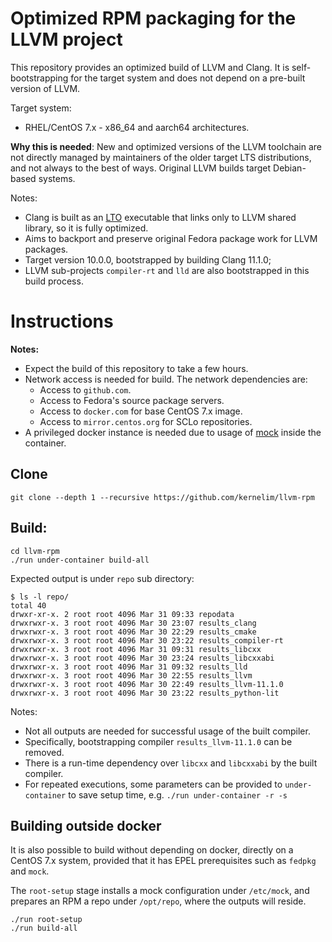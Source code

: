 # Optimized RPM packaging for the LLVM project

This repository provides an optimized build of LLVM and Clang. It is
self-bootstrapping for the target system and does not depend on a pre-built
version of LLVM.

Target system:

- RHEL/CentOS 7.x - x86_64 and aarch64 architectures.

**Why this is needed**: New and optimized versions of the LLVM toolchain are
not directly managed by maintainers of the older target LTS distributions, and
not always to the best of ways. Original LLVM builds target Debian-based
systems.

Notes:

- Clang is built as an [LTO](https://llvm.org/docs/LinkTimeOptimization.html) executable that links only to LLVM shared library, so it is fully optimized.
- Aims to backport and preserve original Fedora package work for LLVM packages.
- Target version 10.0.0, bootstrapped by building Clang 11.1.0;
- LLVM sub-projects `compiler-rt` and `lld` are also bootstrapped in this build
process.


# Instructions

**Notes:**

- Expect the build of this repository to take a few hours.
- Network access is needed for build. The network dependencies are:
    - Access to `github.com`.
    - Access to Fedora's source package servers.
    - Access to `docker.com` for base CentOS 7.x image.
    - Access to `mirror.centos.org` for SCLo repositories.
- A privileged docker instance is needed due to usage of [mock](https://github.com/rpm-software-management/mock/wiki) inside the container.


## Clone

```
git clone --depth 1 --recursive https://github.com/kernelim/llvm-rpm
```

## Build:

```
cd llvm-rpm
./run under-container build-all
```

Expected output is under `repo` sub directory:

```
$ ls -l repo/
total 40
drwxr-xr-x. 2 root root 4096 Mar 31 09:33 repodata
drwxrwxr-x. 3 root root 4096 Mar 30 23:07 results_clang
drwxrwxr-x. 3 root root 4096 Mar 30 22:29 results_cmake
drwxrwxr-x. 3 root root 4096 Mar 30 23:22 results_compiler-rt
drwxrwxr-x. 3 root root 4096 Mar 31 09:31 results_libcxx
drwxrwxr-x. 3 root root 4096 Mar 30 23:24 results_libcxxabi
drwxrwxr-x. 3 root root 4096 Mar 31 09:32 results_lld
drwxrwxr-x. 3 root root 4096 Mar 30 22:55 results_llvm
drwxrwxr-x. 3 root root 4096 Mar 30 22:49 results_llvm-11.1.0
drwxrwxr-x. 3 root root 4096 Mar 30 23:22 results_python-lit
```

Notes:

- Not all outputs are needed for successful usage of the built compiler.
- Specifically, bootstrapping compiler `results_llvm-11.1.0` can be removed.
- There is a run-time dependency over `libcxx` and `libcxxabi` by the built compiler.
- For repeated executions, some parameters can be provided to `under-container` to save setup time, e.g. `./run under-container -r -s`


## Building outside docker

It is also possible to build without depending on docker, directly on a CentOS
7.x system, provided that it has EPEL prerequisites such as `fedpkg` and
`mock`. 

The `root-setup` stage installs a mock configuration under `/etc/mock`, and
prepares an RPM a repo under `/opt/repo`, where the outputs will reside.

```
./run root-setup
./run build-all
```
